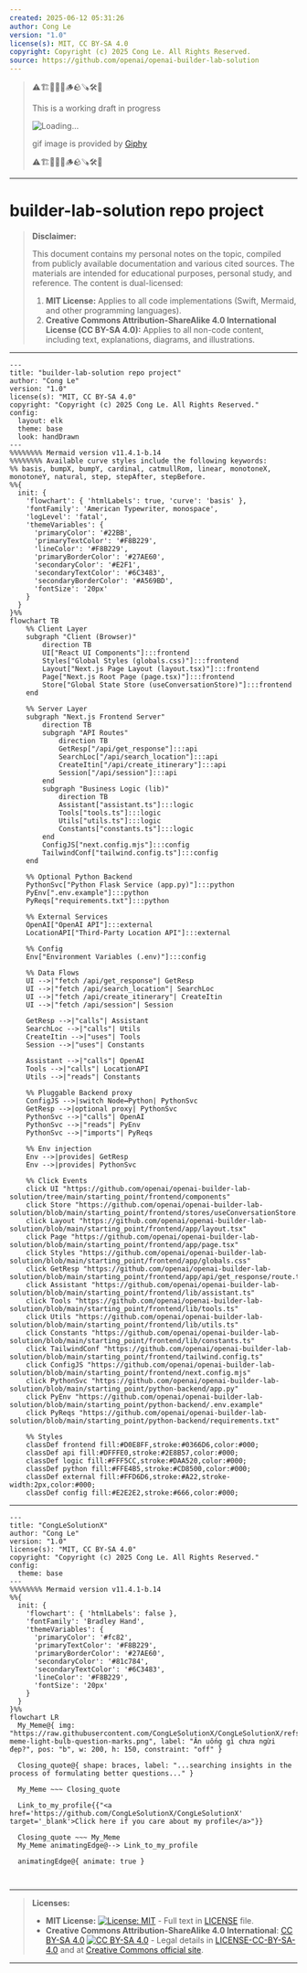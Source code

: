 ```yaml
---
created: 2025-06-12 05:31:26
author: Cong Le
version: "1.0"
license(s): MIT, CC BY-SA 4.0
copyright: Copyright (c) 2025 Cong Le. All Rights Reserved.
source: https://github.com/openai/openai-builder-lab-solution
---
```



> ⚠️🏗️🚧🦺🧱🪵🪨🪚🛠️👷
> 
> This is a working draft in progress
> 
> ![Loading...](https://media3.giphy.com/media/v1.Y2lkPTc5MGI3NjExY2tvYWIyOGRpbWZodTQ2YTI2bjQ1eHpoaDY0YTZ3Mms2aWhneHNlYSZlcD12MV9pbnRlcm5hbF9naWZfYnlfaWQmY3Q9Zw/fR6aYF0SUJAeoypyub/giphy.gif)
>
> gif image is provided by [Giphy](https://giphy.com)
> 
> ⚠️🏗️🚧🦺🧱🪵🪨🪚🛠️👷


----


# builder-lab-solution repo project
> **Disclaimer:**
>
> This document contains my personal notes on the topic,
> compiled from publicly available documentation and various cited sources.
> The materials are intended for educational purposes, personal study, and reference.
> The content is dual-licensed:
> 1. **MIT License:** Applies to all code implementations (Swift, Mermaid, and other programming languages).
> 2. **Creative Commons Attribution-ShareAlike 4.0 International License (CC BY-SA 4.0):** Applies to all non-code content, including text, explanations, diagrams, and illustrations.
---


```mermaid
---
title: "builder-lab-solution repo project"
author: "Cong Le"
version: "1.0"
license(s): "MIT, CC BY-SA 4.0"
copyright: "Copyright (c) 2025 Cong Le. All Rights Reserved."
config:
  layout: elk
  theme: base
  look: handDrawn
---
%%%%%%%% Mermaid version v11.4.1-b.14
%%%%%%%% Available curve styles include the following keywords:
%% basis, bumpX, bumpY, cardinal, catmullRom, linear, monotoneX, monotoneY, natural, step, stepAfter, stepBefore.
%%{
  init: {
    'flowchart': { 'htmlLabels': true, 'curve': 'basis' },
    'fontFamily': 'American Typewriter, monospace',
    'logLevel': 'fatal',
    'themeVariables': {
      'primaryColor': '#22BB',
      'primaryTextColor': '#F8B229',
      'lineColor': '#F8B229',
      'primaryBorderColor': '#27AE60',
      'secondaryColor': '#E2F1',
      'secondaryTextColor': '#6C3483',
      'secondaryBorderColor': '#A569BD',
      'fontSize': '20px'
    }
  }
}%%
flowchart TB
    %% Client Layer
    subgraph "Client (Browser)" 
        direction TB
        UI["React UI Components"]:::frontend
        Styles["Global Styles (globals.css)"]:::frontend
        Layout["Next.js Page Layout (layout.tsx)"]:::frontend
        Page["Next.js Root Page (page.tsx)"]:::frontend
        Store["Global State Store (useConversationStore)"]:::frontend
    end

    %% Server Layer
    subgraph "Next.js Frontend Server" 
        direction TB
        subgraph "API Routes" 
            direction TB
            GetResp["/api/get_response"]:::api
            SearchLoc["/api/search_location"]:::api
            CreateItin["/api/create_itinerary"]:::api
            Session["/api/session"]:::api
        end
        subgraph "Business Logic (lib)" 
            direction TB
            Assistant["assistant.ts"]:::logic
            Tools["tools.ts"]:::logic
            Utils["utils.ts"]:::logic
            Constants["constants.ts"]:::logic
        end
        ConfigJS["next.config.mjs"]:::config
        TailwindConf["tailwind.config.ts"]:::config
    end

    %% Optional Python Backend
    PythonSvc["Python Flask Service (app.py)"]:::python
    PyEnv[".env.example"]:::python
    PyReqs["requirements.txt"]:::python

    %% External Services
    OpenAI["OpenAI API"]:::external
    LocationAPI["Third-Party Location API"]:::external

    %% Config
    Env["Environment Variables (.env)"]:::config

    %% Data Flows
    UI -->|"fetch /api/get_response"| GetResp
    UI -->|"fetch /api/search_location"| SearchLoc
    UI -->|"fetch /api/create_itinerary"| CreateItin
    UI -->|"fetch /api/session"| Session

    GetResp -->|"calls"| Assistant
    SearchLoc -->|"calls"| Utils
    CreateItin -->|"uses"| Tools
    Session -->|"uses"| Constants

    Assistant -->|"calls"| OpenAI
    Tools -->|"calls"| LocationAPI
    Utils -->|"reads"| Constants

    %% Pluggable Backend proxy
    ConfigJS -->|switch Node↔Python| PythonSvc
    GetResp -->|optional proxy| PythonSvc
    PythonSvc -->|"calls"| OpenAI
    PythonSvc -->|"reads"| PyEnv
    PythonSvc -->|"imports"| PyReqs

    %% Env injection
    Env -->|provides| GetResp
    Env -->|provides| PythonSvc

    %% Click Events
    click UI "https://github.com/openai/openai-builder-lab-solution/tree/main/starting_point/frontend/components"
    click Store "https://github.com/openai/openai-builder-lab-solution/blob/main/starting_point/frontend/stores/useConversationStore.ts"
    click Layout "https://github.com/openai/openai-builder-lab-solution/blob/main/starting_point/frontend/app/layout.tsx"
    click Page "https://github.com/openai/openai-builder-lab-solution/blob/main/starting_point/frontend/app/page.tsx"
    click Styles "https://github.com/openai/openai-builder-lab-solution/blob/main/starting_point/frontend/app/globals.css"
    click GetResp "https://github.com/openai/openai-builder-lab-solution/blob/main/starting_point/frontend/app/api/get_response/route.ts"
    click Assistant "https://github.com/openai/openai-builder-lab-solution/blob/main/starting_point/frontend/lib/assistant.ts"
    click Tools "https://github.com/openai/openai-builder-lab-solution/blob/main/starting_point/frontend/lib/tools.ts"
    click Utils "https://github.com/openai/openai-builder-lab-solution/blob/main/starting_point/frontend/lib/utils.ts"
    click Constants "https://github.com/openai/openai-builder-lab-solution/blob/main/starting_point/frontend/lib/constants.ts"
    click TailwindConf "https://github.com/openai/openai-builder-lab-solution/blob/main/starting_point/frontend/tailwind.config.ts"
    click ConfigJS "https://github.com/openai/openai-builder-lab-solution/blob/main/starting_point/frontend/next.config.mjs"
    click PythonSvc "https://github.com/openai/openai-builder-lab-solution/blob/main/starting_point/python-backend/app.py"
    click PyEnv "https://github.com/openai/openai-builder-lab-solution/blob/main/starting_point/python-backend/.env.example"
    click PyReqs "https://github.com/openai/openai-builder-lab-solution/blob/main/starting_point/python-backend/requirements.txt"

    %% Styles
    classDef frontend fill:#D0E8FF,stroke:#0366D6,color:#000;
    classDef api fill:#DFFFE0,stroke:#2E8B57,color:#000;
    classDef logic fill:#FFF5CC,stroke:#DAA520,color:#000;
    classDef python fill:#FFE4B5,stroke:#CD8500,color:#000;
    classDef external fill:#FFD6D6,stroke:#A22,stroke-width:2px,color:#000;
    classDef config fill:#E2E2E2,stroke:#666,color:#000;

```

---

<!-- 
```mermaid
%% Current Mermaid version
info
```  -->


```mermaid
---
title: "CongLeSolutionX"
author: "Cong Le"
version: "1.0"
license(s): "MIT, CC BY-SA 4.0"
copyright: "Copyright (c) 2025 Cong Le. All Rights Reserved."
config:
  theme: base
---
%%%%%%%% Mermaid version v11.4.1-b.14
%%{
  init: {
    'flowchart': { 'htmlLabels': false },
    'fontFamily': 'Bradley Hand',
    'themeVariables': {
      'primaryColor': '#fc82',
      'primaryTextColor': '#F8B229',
      'primaryBorderColor': '#27AE60',
      'secondaryColor': '#81c784',
      'secondaryTextColor': '#6C3483',
      'lineColor': '#F8B229',
      'fontSize': '20px'
    }
  }
}%%
flowchart LR
  My_Meme@{ img: "https://raw.githubusercontent.com/CongLeSolutionX/CongLeSolutionX/refs/heads/main/assets/images/My-meme-light-bulb-question-marks.png", label: "Ăn uống gì chưa ngừi đẹp?", pos: "b", w: 200, h: 150, constraint: "off" }

  Closing_quote@{ shape: braces, label: "...searching insights in the process of formulating better questions..." }
    
  My_Meme ~~~ Closing_quote
    
  Link_to_my_profile{{"<a href='https://github.com/CongLeSolutionX/CongLeSolutionX' target='_blank'>Click here if you care about my profile</a>"}}

  Closing_quote ~~~ My_Meme
  My_Meme animatingEdge@--> Link_to_my_profile
  
  animatingEdge@{ animate: true }



```

---
>**Licenses:**
>
>- **MIT License:**  [![License: MIT](https://img.shields.io/badge/License-MIT-yellow.svg)](LICENSE) - Full text in [LICENSE](LICENSE) file.
>- **Creative Commons Attribution-ShareAlike 4.0 International**: [CC BY-SA 4.0](https://creativecommons.org/licenses/by-sa/4.0/) [![CC BY-SA 4.0](https://licensebuttons.net/l/by-sa/4.0/88x31.png)](https://creativecommons.org/licenses/by-sa/4.0/) - Legal details in [LICENSE-CC-BY-SA-4.0](THE_PAST/LICENSE-CC-BY-SA-4.0) and at [Creative Commons official site](https://creativecommons.org/licenses/by-sa/4.0/).
>
---
